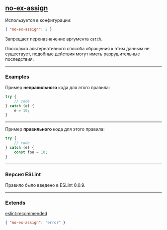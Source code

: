 ## [no-ex-assign](https://eslint.org/docs/rules/no-ex-assign)

Используется в конфигурации:
```json
{ "no-ex-assign": 2 }
```

Запрещает переназначение аргумента ```catch```. 

Посколько альтернативного способа обращения к этим данным не существует, подобные действия могут иметь разрушительные последствия.

---

### Examples

Пример __неправильного__ кода для этого правила:
```js
try {
    // code
} catch (e) {
    e = 10;
}
```

---

Пример __правильного__ кода для этого правила:
```js
try {
    // code
} catch (e) {
    const foo = 10;
}
```

---

### Версия ESLint

Правило было введено в ESLint 0.0.9.

---

### Extends

[eslint:recommended](https://github.com/eslint/eslint/blob/master/conf/eslint-recommended.js)
```json
{ "no-ex-assign": "error" }
```